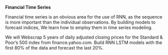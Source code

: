 **Financial Time Series**

Financial time series is an obvious area for the use of RNN, as the sequence is more important than the individual observations. 
By building models to forecast indices, We learn how to employ them in time series modeling. 

We will Webscrap 5 years of daily adjusted closing prices for the Standard & Poor’s 500 index from finance.yahoo.com. 
Build RNN LSTM models with the first 80% of the data and forecast the last 20%.
